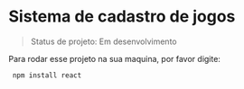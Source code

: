 # Sistema de cadastro de jogos

> Status de projeto: Em desenvolvimento

Para rodar esse projeto na sua maquina, por favor digite:

```
 npm install react
```
